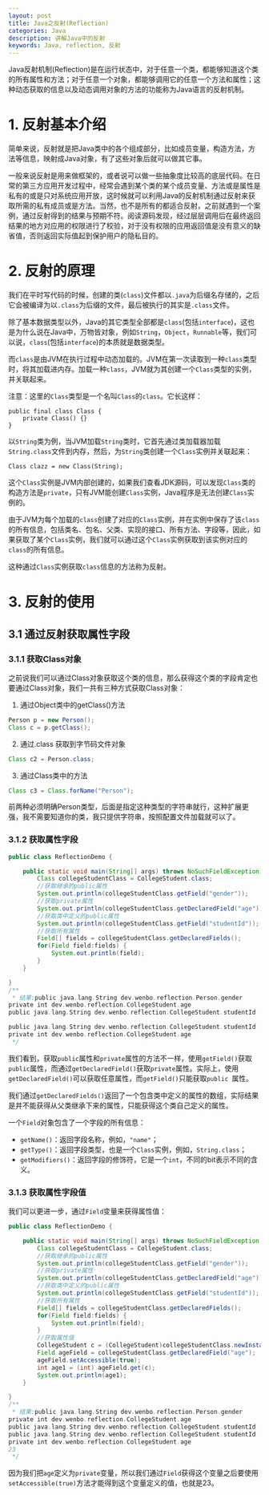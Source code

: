 ```yaml
---
layout: post
title: Java之反射(Reflection)
categories: Java
description: 讲解Java中的反射
keywords: Java, reflection, 反射
---
```


Java反射机制(Reflection)是在运行状态中，对于任意一个类，都能够知道这个类的所有属性和方法；对于任意一个对象，都能够调用它的任意一个方法和属性；这种动态获取的信息以及动态调用对象的方法的功能称为Java语言的反射机制。

# 1. 反射基本介绍

简单来说，反射就是把Java类中的各个组成部分，比如成员变量，构造方法，方法等信息，映射成Java对象，有了这些对象后就可以做其它事。

一般来说反射是用来做框架的，或者说可以做一些抽象度比较高的底层代码。在日常的第三方应用开发过程中，经常会遇到某个类的某个成员变量、方法或是属性是私有的或是只对系统应用开放，这时候就可以利用Java的反射机制通过反射来获取所需的私有成员或是方法。当然，也不是所有的都适合反射，之前就遇到一个案例，通过反射得到的结果与预期不符。阅读源码发现，经过层层调用后在最终返回结果的地方对应用的权限进行了校验，对于没有权限的应用返回值是没有意义的缺省值，否则返回实际值起到保护用户的隐私目的。

# 2. 反射的原理

我们在平时写代码的时候，创建的类(`class`)文件都以`.java`为后缀名存储的，之后它会被编译为以`.class`为后缀的文件，最后被执行的其实是`.class`文件。

除了基本数据类型以外，Java的其它类型全部都是`class`(包括`interface`)，这也是为什么说在Java中，万物皆对象，例如`String`，`Object`，`Runnable`等，我们可以说，`class`(包括`interface`)的本质就是数据类型。

而`class`是由JVM在执行过程中动态加载的。JVM在第一次读取到一种`class`类型时，将其加载进内存。加载一种`class`，JVM就为其创建一个`Class`类型的实例，并关联起来。

注意：这里的`Class`类型是一个名叫`Class`的`class`。它长这样：

```
public final class Class {
    private Class() {}
}
```

以`String`类为例，当JVM加载`String`类时，它首先通过类加载器加载`String.class`文件到内存，然后，为`String`类创建一个`Class`实例并关联起来：

```
Class clazz = new Class(String);
```

这个`Class`实例是JVM内部创建的，如果我们查看JDK源码，可以发现`Class`类的构造方法是`private`，只有JVM能创建`Class`实例，Java程序是无法创建`Class`实例的。

由于JVM为每个加载的`class`创建了对应的`Class`实例，并在实例中保存了该`class`的所有信息，包括类名、包名、父类、实现的接口、所有方法、字段等，因此，如果获取了某个`Class`实例，我们就可以通过这个`Class`实例获取到该实例对应的`class`的所有信息。

这种通过`Class`实例获取`class`信息的方法称为反射。

# 3. 反射的使用

## 3.1 通过反射获取属性字段

### 3.1.1 获取Class对象

之前说我们可以通过Class对象获取这个类的信息，那么获得这个类的字段肯定也要通过Class对象，我们一共有三种方式获取Class对象：

1. 通过Object类中的getClass()方法

```java
Person p = new Person();
Class c = p.getClass();
```

2. 通过.class 获取到字节码文件对象

```java
Class c2 = Person.class;
```

3. 通过Class类中的方法

```java
Class c3 = Class.forName("Person");
```

前两种必须明确Person类型，后面是指定这种类型的字符串就行，这种扩展更强，我不需要知道你的类，我只提供字符串，按照配置文件加载就可以了。

### 3.1.2 获取属性字段

```java
public class ReflectionDemo {

	public static void main(String[] args) throws NoSuchFieldException, SecurityException {
		Class collegeStudentClass = CollegeStudent.class;
		//获取继承的public属性
		System.out.println(collegeStudentClass.getField("gender"));
		//获取private属性
		System.out.println(collegeStudentClass.getDeclaredField("age"));
		//获取类中定义的public属性
		System.out.println(collegeStudentClass.getField("studentId"));
		//获取所有属性
		Field[] fields = collegeStudentClass.getDeclaredFields();
		for(Field field:fields) {
			System.out.println(field);
		}
	}

}
/**
 * 结果:public java.lang.String dev.wenbo.reflection.Person.gender
private int dev.wenbo.reflection.CollegeStudent.age
public java.lang.String dev.wenbo.reflection.CollegeStudent.studentId

public java.lang.String dev.wenbo.reflection.CollegeStudent.studentId
private int dev.wenbo.reflection.CollegeStudent.age
 */
```

我们看到，获取`public`属性和`private`属性的方法不一样，使用`getField()`获取`public`属性，而通过`getDeclaredField()`获取`private`属性。实际上，使用`getDeclaredField()`可以获取任意属性，而`getField()`只能获取`public `属性。

我们通过`getDeclaredFields()`返回了一个包含类中定义的属性的数组，实际结果是并不能获得从父类继承下来的属性，只能获得这个类自己定义的属性。

一个`Field`对象包含了一个字段的所有信息：

- `getName()`：返回字段名称，例如，`"name"`；
- `getType()`：返回字段类型，也是一个`Class`实例，例如，`String.class`；
- `getModifiers()`：返回字段的修饰符，它是一个`int`，不同的bit表示不同的含义。

### 3.1.3 获取属性字段值

我们可以更进一步，通过`Field`变量来获得属性值：

```java
public class ReflectionDemo {

	public static void main(String[] args) throws NoSuchFieldException, SecurityException, IllegalArgumentException, IllegalAccessException, InstantiationException {
		Class collegeStudentClass = CollegeStudent.class;
		//获取继承的public属性
		System.out.println(collegeStudentClass.getField("gender"));
		//获取private属性
		System.out.println(collegeStudentClass.getDeclaredField("age"));
		//获取类中定义的public属性
		System.out.println(collegeStudentClass.getField("studentId"));
		//获取所有属性
		Field[] fields = collegeStudentClass.getDeclaredFields();
		for(Field field:fields) {
			System.out.println(field);
		}
		//获取属性值
		CollegeStudent c = (CollegeStudent)collegeStudentClass.newInstance();
		Field ageField = collegeStudentClass.getDeclaredField("age");
		ageField.setAccessible(true);
		int age1 = (int) ageField.get(c);
		System.out.println(age1);
	}

}
/**
 * 结果:public java.lang.String dev.wenbo.reflection.Person.gender
private int dev.wenbo.reflection.CollegeStudent.age
public java.lang.String dev.wenbo.reflection.CollegeStudent.studentId
public java.lang.String dev.wenbo.reflection.CollegeStudent.studentId
private int dev.wenbo.reflection.CollegeStudent.age
23
 */
```

因为我们把`age`定义为`private`变量，所以我们通过`Field`获得这个变量之后要使用`setAccessible(true)`方法才能得到这个变量定义的值，也就是23。